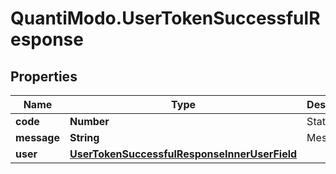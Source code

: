 # QuantiModo.UserTokenSuccessfulResponse

## Properties
Name | Type | Description | Notes
------------ | ------------- | ------------- | -------------
**code** | **Number** | Status code | 
**message** | **String** | Message | 
**user** | [**UserTokenSuccessfulResponseInnerUserField**](UserTokenSuccessfulResponseInnerUserField.md) |  | 



